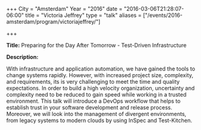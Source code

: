 +++
City = "Amsterdam"
Year = "2016"
date = "2016-03-06T21:28:07-06:00"
title = "Victoria Jeffrey"
type = "talk"
aliases = ["/events/2016-amsterdam/program/victoriajeffrey/"]

+++

<div class="span-15  ">
  <div class="span-15  last ">
  <p><strong>Title:</strong>
Preparing for the Day After Tomorrow - Test-Driven Infrastructure
</p>

<p><strong>Description:</strong></p>

<p>With infrastructure and application automation, we have gained the tools to change systems rapidly. However, with increased project size, complexity, and requirements, its is very challenging to meet the time and quality expectations. In order to build a high velocity organization, uncertainty and complexity need to be reduced to gain speed while working in a trusted environment. This talk will introduce a DevOps workflow that helps to establish trust in your software development and release process. Moreover, we will look into the management of divergent environments, from legacy systems to modern clouds by using InSpec and Test-Kitchen.</p>


  </div>
</div>
